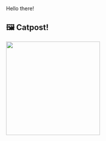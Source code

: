 Hello there!



## 🖼️ Catpost!

<sub>
    <img src="https://cdn2.thecatapi.com/images/da3.jpg" height="256">
</sub>

